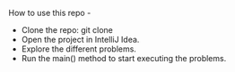 How to use this repo - 
- Clone the repo: git clone <url>
- Open the project in IntelliJ Idea.
- Explore the different problems.
- Run the main() method to start executing the problems.
